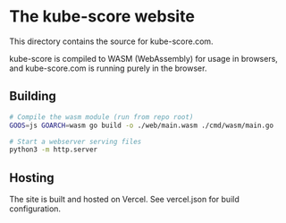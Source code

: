 # The kube-score website

This directory contains the source for kube-score.com.

kube-score is compiled to WASM (WebAssembly) for usage in browsers, and kube-score.com is running purely in the browser.

## Building

```bash
# Compile the wasm module (run from repo root)
GOOS=js GOARCH=wasm go build -o ./web/main.wasm ./cmd/wasm/main.go
```

```bash
# Start a webserver serving files
python3 -m http.server
```

## Hosting

The site is built and hosted on Vercel. See vercel.json for build configuration.

